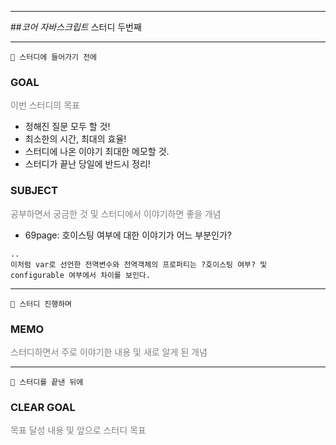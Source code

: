 <hr>

##_코어 자바스크립트_ 스터디 두번째
  
<hr>

    🥚 스터디에 들어가기 전에

### GOAL
<p style="color:grey">이번 스터디의 목표</p>

- 정해진 질문 모두 할 것!
- 최소한의 시간, 최대의 효율!
- 스터디에 나온 이야기 최대한 메모할 것.
- 스터디가 끝난 당일에 반드시 정리!

### SUBJECT
<p style="color:grey">공부하면서 궁금한 것 및 스터디에서 이야기하면 좋을 개념</p>

- 69page: 호이스팅 여부에 대한 이야기가 어느 부분인가?
```text
..
이처럼 var로 선언한 전역변수와 전역객체의 프로퍼티는 ?호이스팅 여부? 및 
configurable 여부에서 차이를 보인다.
```

<HR>

    🐣 스터디 진행하며

### MEMO
<p style="color:grey">스터디하면서 주로 이야기한 내용 및 새로 알게 된 개념</p>


<HR>

    🐥 스터디를 끝낸 뒤에

### CLEAR GOAL
<p style="color:grey">목표 달성 내용 및 앞으로 스터디 목표</p>
